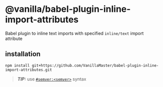 # @vanilla/babel-plugin-inline-import-attributes
Babel plugin to inline text imports with specified `inline/text` import attribute

## installation
```
npm install git+https://github.com/VanillaMaster/babel-plugin-inline-import-attributes.git
```
> ***TIP:*** use [`#semver:<semver>`](https://docs.npmjs.com/cli/commands/npm-install) syntax